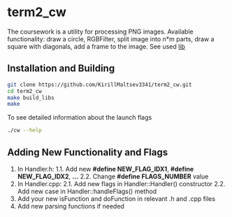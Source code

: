 # term2_cw

The coursework is a utility for processing PNG images. 
Available functionality: draw a circle, RGBFilter, split image into n*m parts, draw a square with diagonals, add a frame to the image.
See used [lib](https://github.com/KirillMaltsev3341/ImageEditor)

## Installation and Building
```bash
git clone https://github.com/KirillMaltsev3341/term2_cw.git
cd term2_cw
make build_libs
make
```

To see detailed information about the launch flags
```bash
./cw --help
```

## Adding New Functionality and Flags
1. In Handler.h:
   1.1. Add new **#define NEW_FLAG_IDX1**, **#define NEW_FLAG_IDX2**, **...**
   2.2. Change **#define FLAGS_NUMBER** value
2. In Handler.cpp:
   2.1. Add new flags in Handler::Handler() constructor
   2.2. Add new case in Handler::handleFlags() method
3. Add your new isFunction and doFunction in relevant .h and .cpp files
4. Add new parsing functions if needed
